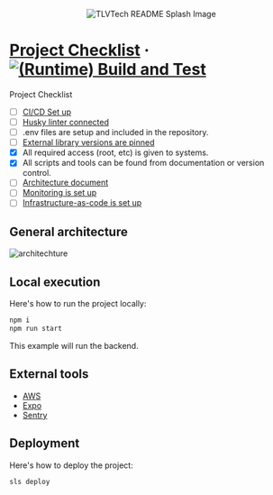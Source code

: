 <p align="center"><img src="https://user-images.githubusercontent.com/1479215/206780298-2b98221d-9c57-4cd3-866a-cf85ec1ddd9e.jpg" alt="TLVTech README Splash Image" /></p>

# [Project Checklist](https://tlvtech.io/) &middot; [![(Runtime) Build and Test](https://github.com/TLVTech/project-boilerplate/actions/workflows/runtime_build_and_test.yml/badge.svg)](https://github.com/TLVTech/project-boilerplate/actions/workflows/runtime_build_and_test.yml)

Project Checklist
- [ ] [CI/CD Set up](https://github.com/TLVTech/project-boilerplate/tree/main/.github/workflows)
- [ ] [Husky linter connected](https://dev.to/kreshby/keep-your-code-clean-with-eslint-prettier-pre-commit-and-pre-push-hooks-using-husky-lint-staged-and-pretty-quick-4fka)
- [ ] .env files are setup and included in the repository.
- [ ] [External library versions are pinned](https://docs.easypost.com/guides/dependency-pinning-guide)
- [X] All required access (root, etc) is given to systems.
- [X] All scripts and tools can be found from documentation or version control.
- [ ] [Architecture document](https://lucid.app/)
- [ ] [Monitoring is set up](https://lumigo.io/)
- [ ] [Infrastructure-as-code is set up](https://www.serverless.com/)

## General architecture

![architechture](https://user-images.githubusercontent.com/86567744/161579151-cdb97ccd-157c-440a-9fb2-ffaf4eef6e12.jpeg)

## Local execution

Here's how to run the project locally:

```bash
npm i
npm run start
```

This example will run the backend.

## External tools

* [AWS](https://console.aws.amazon.com/console/home)
* [Expo](https://expo.dev/)
* [Sentry](https://sentry.io/)


## Deployment

Here's how to deploy the project:

```bash
sls deploy
```

